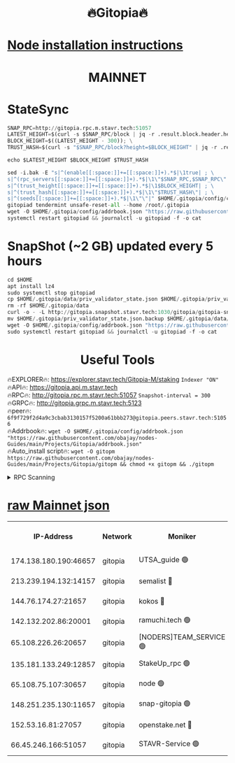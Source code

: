 <h1 align="center"> 🔥Gitopia🔥</h1>

[Node installation instructions](https://github.com/obajay/nodes-Guides/tree/main/Projects/Gitopia)
=

<h1 align="center"> MAINNET</h1>

# StateSync
```python
SNAP_RPC=http://gitopia.rpc.m.stavr.tech:51057
LATEST_HEIGHT=$(curl -s $SNAP_RPC/block | jq -r .result.block.header.height); \
BLOCK_HEIGHT=$((LATEST_HEIGHT - 300)); \
TRUST_HASH=$(curl -s "$SNAP_RPC/block?height=$BLOCK_HEIGHT" | jq -r .result.block_id.hash)

echo $LATEST_HEIGHT $BLOCK_HEIGHT $TRUST_HASH

sed -i.bak -E "s|^(enable[[:space:]]+=[[:space:]]+).*$|\1true| ; \
s|^(rpc_servers[[:space:]]+=[[:space:]]+).*$|\1\"$SNAP_RPC,$SNAP_RPC\"| ; \
s|^(trust_height[[:space:]]+=[[:space:]]+).*$|\1$BLOCK_HEIGHT| ; \
s|^(trust_hash[[:space:]]+=[[:space:]]+).*$|\1\"$TRUST_HASH\"| ; \
s|^(seeds[[:space:]]+=[[:space:]]+).*$|\1\"\"|" $HOME/.gitopia/config/config.toml
gitopiad tendermint unsafe-reset-all --home /root/.gitopia
wget -O $HOME/.gitopia/config/addrbook.json "https://raw.githubusercontent.com/obajay/nodes-Guides/main/Projects/Gitopia/addrbook.json"
systemctl restart gitopiad && journalctl -u gitopiad -f -o cat
```
# SnapShot (~2 GB) updated every 5 hours
```python
cd $HOME
apt install lz4
sudo systemctl stop gitopiad
cp $HOME/.gitopia/data/priv_validator_state.json $HOME/.gitopia/priv_validator_state.json.backup
rm -rf $HOME/.gitopia/data
curl -o - -L http://gitopia.snapshot.stavr.tech:1030/gitopia/gitopia-snap.tar.lz4 | lz4 -c -d - | tar -x -C $HOME/.gitopia --strip-components 2
mv $HOME/.gitopia/priv_validator_state.json.backup $HOME/.gitopia/data/priv_validator_state.json
wget -O $HOME/.gitopia/config/addrbook.json "https://raw.githubusercontent.com/obajay/nodes-Guides/main/Projects/Gitopia/addrbook.json"
sudo systemctl restart gitopiad && journalctl -u gitopiad -f -o cat
```
 <h1 align="center"> Useful Tools</h1>

🔥EXPLORER🔥:      https://explorer.stavr.tech/Gitopia-M/staking  `Indexer "ON"` \
🔥API🔥: 			 		 https://gitopia.api.m.stavr.tech \
🔥RPC🔥:           http://gitopia.rpc.m.stavr.tech:51057              `Snapshot-interval = 300` \
🔥GRPC🔥:          http://gitopia.grpc.m.stavr.tech:5123 \
🔥peer🔥:					 `6f9f729f2d4a9c3cbab3130157f5200a61bbb273@gitopia.peers.stavr.tech:51056` \
🔥Addrbook🔥:    ```wget -O $HOME/.gitopia/config/addrbook.json "https://raw.githubusercontent.com/obajay/nodes-Guides/main/Projects/Gitopia/addrbook.json"``` \
🔥Auto_install script🔥: ```wget -O gitopm https://raw.githubusercontent.com/obajay/nodes-Guides/main/Projects/Gitopia/gitopm && chmod +x gitopm && ./gitopm```


<details>
<summary>RPC Scanning</summary>

<h2 align="center"> We scan nodes in real time every 4 hours. And we provide the final result of RPC endpoints.
We cannot influence the operation of these nodes in any way. </h2>


```python
If Voting Power is higher than 0 --> then the Node is a validator of the network and may be subject to attack and be a potential threat to the chain.
```
```python
We marked such validators with a red symbol
```

</details>

[raw Mainnet json](https://rpc-check.gitopm.stavr.tech/gitopm/rpc-gitopm-result.json)
=

<table><tr><th>IP-Address</th><th>Network</th><th>Moniker</th><th>Latest Block Height</th><th>Earliest Block Height</th><th>Catching Up</th><th>Tx Index</th><th>Voting Power</th><th>Scan Time</th></tr><tr><td>174.138.180.190:46657</td><td>gitopia</td><td>UTSA_guide 🟢</td><td>10942486</td><td>6071990</td><td>False</td><td>on</td><td>0</td><td>2023-12-20T11:09:45.893959042UTC</td></tr><tr><td>213.239.194.132:14157</td><td>gitopia</td><td>semalist 🔴</td><td>10942498</td><td>6071990</td><td>False</td><td>off</td><td>429654</td><td>2023-12-20T11:10:01.289546121UTC</td></tr><tr><td>144.76.174.27:21657</td><td>gitopia</td><td>kokos 🔴</td><td>10942506</td><td>6071990</td><td>False</td><td>off</td><td>936373</td><td>2023-12-20T11:10:18.904812455UTC</td></tr><tr><td>142.132.202.86:20001</td><td>gitopia</td><td>ramuchi.tech 🟢</td><td>10942504</td><td>6548337</td><td>False</td><td>on</td><td>0</td><td>2023-12-20T11:10:16.093610782UTC</td></tr><tr><td>65.108.226.26:20657</td><td>gitopia</td><td>[NODERS]TEAM_SERVICE 🟢</td><td>10942518</td><td>6846001</td><td>False</td><td>on</td><td>0</td><td>2023-12-20T11:10:38.112110309UTC</td></tr><tr><td>135.181.133.249:12857</td><td>gitopia</td><td>StakeUp_rpc 🟢</td><td>10942504</td><td>8010001</td><td>False</td><td>on</td><td>0</td><td>2023-12-20T11:10:16.413504502UTC</td></tr><tr><td>65.108.75.107:30657</td><td>gitopia</td><td>node 🟢</td><td>10942512</td><td>8802845</td><td>False</td><td>on</td><td>0</td><td>2023-12-20T11:10:29.488992873UTC</td></tr><tr><td>148.251.235.130:11657</td><td>gitopia</td><td>snap-gitopia 🟢</td><td>10942503</td><td>9516001</td><td>False</td><td>on</td><td>0</td><td>2023-12-20T11:10:13.794078070UTC</td></tr><tr><td>152.53.16.81:27057</td><td>gitopia</td><td>openstake.net 🔴</td><td>10942481</td><td>10455001</td><td>False</td><td>off</td><td>5845</td><td>2023-12-20T11:09:34.990221730UTC</td></tr><tr><td>66.45.246.166:51057</td><td>gitopia</td><td>STAVR-Service 🟢</td><td>10942467</td><td>10932001</td><td>False</td><td>on</td><td>0</td><td>2023-12-20T11:09:52.745617222UTC</td></tr></table>
